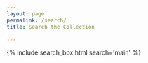 ```yaml
---
layout: page
permalink: /search/
title: Search the Collection

---
```


{% include search_box.html search='main' %}
